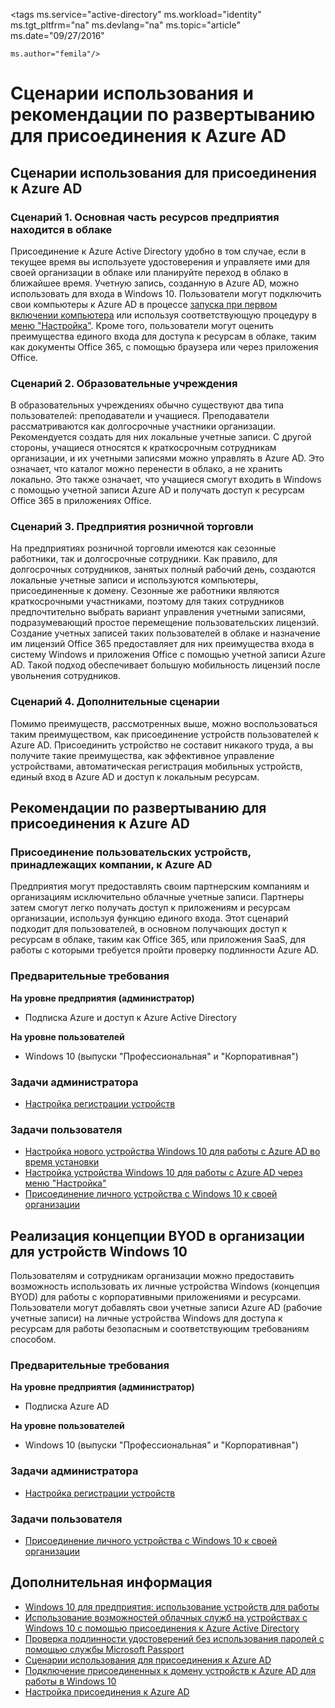 <properties
	pageTitle="Сценарии использования и рекомендации по развертыванию для присоединения к Azure AD | Microsoft Azure"
	description="Поясняет, как администраторы могут настроить подключение конечных пользователей (сотрудников компаний, учащихся и других пользователей) к Azure AD. Здесь также рассматриваются различные реальные сценарии для использования механизма присоединения к Azure AD."
	services="active-directory"
	documentationCenter=""
	authors="femila"
	manager="swadhwa"
	editor=""
	tags="azure-classic-portal"/>

<tags ms.service="active-directory" ms.workload="identity" ms.tgt_pltfrm="na" ms.devlang="na" ms.topic="article" ms.date="09/27/2016"

	ms.author="femila"/>

# Сценарии использования и рекомендации по развертыванию для присоединения к Azure AD

## Сценарии использования для присоединения к Azure AD
### Сценарий 1. Основная часть ресурсов предприятия находится в облаке

Присоединение к Azure Active Directory удобно в том случае, если в текущее время вы используете удостоверения и управляете ими для своей организации в облаке или планируйте переход в облако в ближайшее время. Учетную запись, созданную в Azure AD, можно использовать для входа в Windows 10. Пользователи могут подключить свои компьютеры к Azure AD в процессе [запуска при первом включении компьютера](active-directory-azureadjoin-user-frx.md) или используя соответствующую процедуру в [меню "Настройка"](active-directory-azureadjoin-user-upgrade.md). Кроме того, пользователи могут оценить преимущества единого входа для доступа к ресурсам в облаке, таким как документы Office 365, с помощью браузера или через приложения Office.

### Сценарий 2. Образовательные учреждения

В образовательных учреждениях обычно существуют два типа пользователей: преподаватели и учащиеся. Преподаватели рассматриваются как долгосрочные участники организации. Рекомендуется создать для них локальные учетные записи. С другой стороны, учащиеся относятся к краткосрочным сотрудникам организации, и их учетными записями можно управлять в Azure AD. Это означает, что каталог можно перенести в облако, а не хранить локально. Это также означает, что учащиеся смогут входить в Windows с помощью учетной записи Azure AD и получать доступ к ресурсам Office 365 в приложениях Office.

### Сценарий 3. Предприятия розничной торговли

На предприятиях розничной торговли имеются как сезонные работники, так и долгосрочные сотрудники. Как правило, для долгосрочных сотрудников, занятых полный рабочий день, создаются локальные учетные записи и используются компьютеры, присоединенные к домену. Сезонные же работники являются краткосрочными участниками, поэтому для таких сотрудников предпочтительно выбрать вариант управления учетными записями, подразумевающий простое перемещение пользовательских лицензий. Создание учетных записей таких пользователей в облаке и назначение им лицензий Office 365 предоставляет для них преимущества входа в систему Windows и приложения Office с помощью учетной записи Azure AD. Такой подход обеспечивает большую мобильность лицензий после увольнения сотрудников.

### Сценарий 4. Дополнительные сценарии

Помимо преимуществ, рассмотренных выше, можно воспользоваться таким преимуществом, как присоединение устройств пользователей к Azure AD. Присоединить устройство не составит никакого труда, а вы получите такие преимущества, как эффективное управление устройствами, автоматическая регистрация мобильных устройств, единый вход в Azure AD и доступ к локальным ресурсам.


## Рекомендации по развертыванию для присоединения к Azure AD

### Присоединение пользовательских устройств, принадлежащих компании, к Azure AD


Предприятия могут предоставлять своим партнерским компаниям и организациям исключительно облачные учетные записи. Партнеры затем смогут легко получать доступ к приложениям и ресурсам организации, используя функцию единого входа. Этот сценарий подходит для пользователей, в основном получающих доступ к ресурсам в облаке, таким как Office 365, или приложения SaaS, для работы с которыми требуется пройти проверку подлинности Azure AD.

### Предварительные требования
**На уровне предприятия (администратор)**

*	Подписка Azure и доступ к Azure Active Directory  

**На уровне пользователей**

*	Windows 10 (выпуски "Профессиональная" и "Корпоративная")

### Задачи администратора
* [Настройка регистрации устройств](active-directory-azureadjoin-setup.md)

### Задачи пользователя
* [Настройка нового устройства Windows 10 для работы с Azure AD во время установки](active-directory-azureadjoin-user-frx.md)
* [Настройка устройства Windows 10 для работы с Azure AD через меню "Настройка"](active-directory-azureadjoin-user-upgrade.md)
* [Присоединение личного устройства с Windows 10 к своей организации](active-directory-azureadjoin-personal-device.md)



## Реализация концепции BYOD в организации для устройств Windows 10
Пользователям и сотрудникам организации можно предоставить возможность использовать их личные устройства Windows (концепция BYOD) для работы с корпоративными приложениями и ресурсами. Пользователи могут добавлять свои учетные записи Azure AD (рабочие учетные записи) на личные устройства Windows для доступа к ресурсам для работы безопасным и соответствующим требованиям способом.

### Предварительные требования
**На уровне предприятия (администратор)**

*	Подписка Azure AD

**На уровне пользователей**

*	Windows 10 (выпуски "Профессиональная" и "Корпоративная")


### Задачи администратора

* [Настройка регистрации устройств](active-directory-azureadjoin-setup.md)

### Задачи пользователя
* [Присоединение личного устройства с Windows 10 к своей организации](active-directory-azureadjoin-personal-device.md)


## Дополнительная информация
* [Windows 10 для предприятия: использование устройств для работы](active-directory-azureadjoin-windows10-devices-overview.md)
* [Использование возможностей облачных служб на устройствах с Windows 10 с помощью присоединения к Azure Active Directory](active-directory-azureadjoin-user-upgrade.md)
* [Проверка подлинности удостоверений без использования паролей с помощью службы Microsoft Passport](active-directory-azureadjoin-passport.md)
* [Сценарии использования для присоединения к Azure AD](active-directory-azureadjoin-deployment-aadjoindirect.md)
* [Подключение присоединенных к домену устройств к Azure AD для работы в Windows 10](active-directory-azureadjoin-devices-group-policy.md)
* [Настройка присоединения к Azure AD](active-directory-azureadjoin-setup.md)

<!---HONumber=AcomDC_0928_2016-->